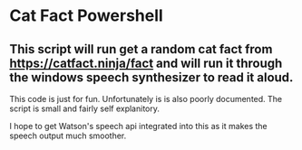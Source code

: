 # Cat Fact Powershell

## This script will run get a random cat fact from https://catfact.ninja/fact and will run it through the windows speech synthesizer to read it aloud.

This code is just for fun. Unfortunately is is also poorly documented. The script is small and fairly self explanitory.

I hope to get Watson's speech api integrated into this as it makes the speech output much smoother.